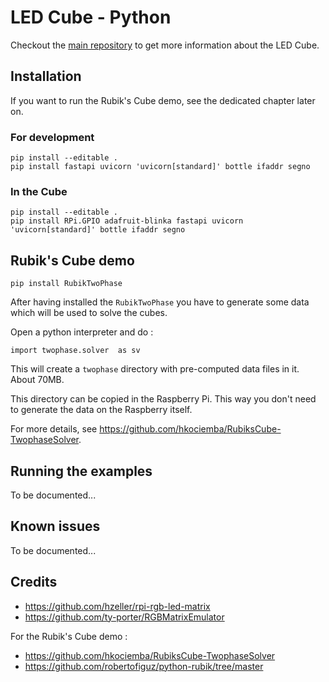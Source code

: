 LED Cube - Python
=================

Checkout the [main repository](https://github.com/francoisgeorgy/led-cube) to get more information about the LED Cube.

Installation
------------

If you want to run the Rubik's Cube demo, see the dedicated chapter later on. 

### For development

    pip install --editable .
    pip install fastapi uvicorn 'uvicorn[standard]' bottle ifaddr segno

### In the Cube

    pip install --editable .
    pip install RPi.GPIO adafruit-blinka fastapi uvicorn 'uvicorn[standard]' bottle ifaddr segno

Rubik's Cube demo
-----------------

    pip install RubikTwoPhase

After having installed the `RubikTwoPhase` you have to generate some data which will be used to solve the cubes. 

Open a python interpreter and do :  

    import twophase.solver  as sv

This will create a `twophase` directory with pre-computed data files in it. About 70MB. 

This directory can be copied in the Raspberry Pi. This way you don't need to generate the data on the Raspberry itself.

For more details, see https://github.com/hkociemba/RubiksCube-TwophaseSolver. 

Running the examples
--------------------

To be documented...

Known issues
------------

To be documented...

Credits
-------

- https://github.com/hzeller/rpi-rgb-led-matrix 
- https://github.com/ty-porter/RGBMatrixEmulator

For the Rubik's Cube demo : 

- https://github.com/hkociemba/RubiksCube-TwophaseSolver
- https://github.com/robertofiguz/python-rubik/tree/master
